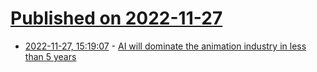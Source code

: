 # [Published on 2022-11-27](index.md)

* [2022-11-27, 15:19:07](https://news.ycombinator.com/item?id=33763465) - [AI will dominate the animation industry in less than 5 years](https://nicksaraev.com/ai-animation-is-coming/)
